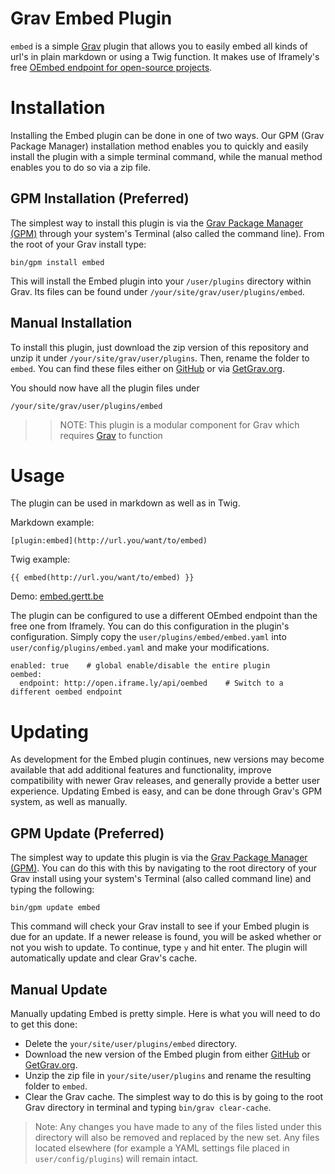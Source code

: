# Grav Embed Plugin

`embed` is a simple [Grav](http://github.com/getgrav/grav) plugin that allows you to easily embed all kinds of url's in plain markdown or using a Twig function. It makes use of Iframely's free [OEmbed endpoint for open-source projects](http://oembedapi.com).

# Installation

Installing the Embed plugin can be done in one of two ways. Our GPM (Grav Package Manager) installation method enables you to quickly and easily install the plugin with a simple terminal command, while the manual method enables you to do so via a zip file.

## GPM Installation (Preferred)

The simplest way to install this plugin is via the [Grav Package Manager (GPM)](http://learn.getgrav.org/advanced/grav-gpm) through your system's Terminal (also called the command line).  From the root of your Grav install type:

    bin/gpm install embed

This will install the Embed plugin into your `/user/plugins` directory within Grav. Its files can be found under `/your/site/grav/user/plugins/embed`.

## Manual Installation

To install this plugin, just download the zip version of this repository and unzip it under `/your/site/grav/user/plugins`. Then, rename the folder to `embed`. You can find these files either on [GitHub](https://github.com/Gertt/grav-plugin-embed) or via [GetGrav.org](http://getgrav.org/downloads/plugins#extras).

You should now have all the plugin files under

    /your/site/grav/user/plugins/embed

>> NOTE: This plugin is a modular component for Grav which requires [Grav](http://github.com/getgrav/grav) to function

# Usage

The plugin can be used in markdown as well as in Twig.

Markdown example:

```
[plugin:embed](http://url.you/want/to/embed)
```

Twig example:

```
{{ embed(http://url.you/want/to/embed) }}
```

Demo: [embed.gertt.be](http://embed.gertt.be)

The plugin can be configured to use a different OEmbed endpoint than the free one from Iframely. You can do this configuration in the plugin's configuration.  Simply copy the `user/plugins/embed/embed.yaml` into `user/config/plugins/embed.yaml` and make your modifications.

```
enabled: true    # global enable/disable the entire plugin
oembed:
  endpoint: http://open.iframe.ly/api/oembed    # Switch to a different oembed endpoint
```

# Updating

As development for the Embed plugin continues, new versions may become available that add additional features and functionality, improve compatibility with newer Grav releases, and generally provide a better user experience. Updating Embed is easy, and can be done through Grav's GPM system, as well as manually.

## GPM Update (Preferred)

The simplest way to update this plugin is via the [Grav Package Manager (GPM)](http://learn.getgrav.org/advanced/grav-gpm). You can do this with this by navigating to the root directory of your Grav install using your system's Terminal (also called command line) and typing the following:

    bin/gpm update embed

This command will check your Grav install to see if your Embed plugin is due for an update. If a newer release is found, you will be asked whether or not you wish to update. To continue, type `y` and hit enter. The plugin will automatically update and clear Grav's cache.

## Manual Update

Manually updating Embed is pretty simple. Here is what you will need to do to get this done:

* Delete the `your/site/user/plugins/embed` directory.
* Download the new version of the Embed plugin from either [GitHub](https://github.com/Gertt/grav-plugin-embed) or [GetGrav.org](http://getgrav.org/downloads/plugins#extras).
* Unzip the zip file in `your/site/user/plugins` and rename the resulting folder to `embed`.
* Clear the Grav cache. The simplest way to do this is by going to the root Grav directory in terminal and typing `bin/grav clear-cache`.

> Note: Any changes you have made to any of the files listed under this directory will also be removed and replaced by the new set. Any files located elsewhere (for example a YAML settings file placed in `user/config/plugins`) will remain intact.
